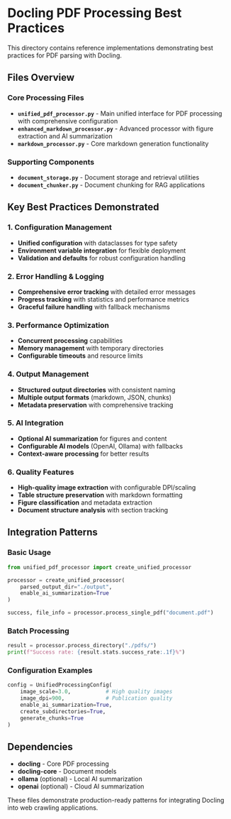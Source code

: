 # Docling PDF Processing Best Practices

This directory contains reference implementations demonstrating best practices for PDF parsing with Docling.

## Files Overview

### Core Processing Files
- **`unified_pdf_processor.py`** - Main unified interface for PDF processing with comprehensive configuration
- **`enhanced_markdown_processor.py`** - Advanced processor with figure extraction and AI summarization
- **`markdown_processor.py`** - Core markdown generation functionality

### Supporting Components
- **`document_storage.py`** - Document storage and retrieval utilities
- **`document_chunker.py`** - Document chunking for RAG applications

## Key Best Practices Demonstrated

### 1. Configuration Management
- **Unified configuration** with dataclasses for type safety
- **Environment variable integration** for flexible deployment
- **Validation and defaults** for robust configuration handling

### 2. Error Handling & Logging
- **Comprehensive error tracking** with detailed error messages
- **Progress tracking** with statistics and performance metrics
- **Graceful failure handling** with fallback mechanisms

### 3. Performance Optimization
- **Concurrent processing** capabilities
- **Memory management** with temporary directories
- **Configurable timeouts** and resource limits

### 4. Output Management
- **Structured output directories** with consistent naming
- **Multiple output formats** (markdown, JSON, chunks)
- **Metadata preservation** with comprehensive tracking

### 5. AI Integration
- **Optional AI summarization** for figures and content
- **Configurable AI models** (OpenAI, Ollama) with fallbacks
- **Context-aware processing** for better results

### 6. Quality Features
- **High-quality image extraction** with configurable DPI/scaling
- **Table structure preservation** with markdown formatting
- **Figure classification** and metadata extraction
- **Document structure analysis** with section tracking

## Integration Patterns

### Basic Usage
```python
from unified_pdf_processor import create_unified_processor

processor = create_unified_processor(
    parsed_output_dir="./output",
    enable_ai_summarization=True
)

success, file_info = processor.process_single_pdf("document.pdf")
```

### Batch Processing
```python
result = processor.process_directory("./pdfs/")
print(f"Success rate: {result.stats.success_rate:.1f}%")
```

### Configuration Examples
```python
config = UnifiedProcessingConfig(
    image_scale=3.0,           # High quality images
    image_dpi=900,             # Publication quality
    enable_ai_summarization=True,
    create_subdirectories=True,
    generate_chunks=True
)
```

## Dependencies

- **docling** - Core PDF processing
- **docling-core** - Document models
- **ollama** (optional) - Local AI summarization
- **openai** (optional) - Cloud AI summarization

These files demonstrate production-ready patterns for integrating Docling into web crawling applications.